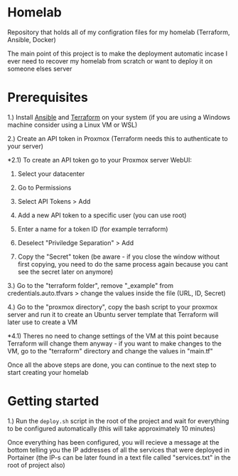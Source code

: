 # Homelab
Repository that holds all of my configration files for my homelab (Terraform, Ansible, Docker)

The main point of this project is to make the deployment automatic incase I ever need to recover my homelab from scratch or want to deploy it on someone elses server

# Prerequisites

1.) Install [Ansible](https://docs.ansible.com/ansible/latest/installation_guide/intro_installation.html#installation-guide) and [Terraform](https://developer.hashicorp.com/terraform/install?product_intent=terraform#linux) on your system (if you are using a Windows machine consider using a Linux VM or WSL)

2.) Create an API token in Proxmox (Terraform needs this to authenticate to your server)

*2.1) To create an API token go to your Proxmox server WebUI:

1. Select your datacenter

2. Go to Permissions

3. Select API Tokens > Add

4. Add a new API token to a specific user (you can use root)

5. Enter a name for a token ID (for example terraform) 

6. Deselect "Priviledge Separation" > Add

7. Copy the "Secret" token (be aware - if you close the window without first copying, you need to do the same process again because you cant see the secret later on anymore)

3.) Go to the "terraform folder", remove "_example" from credentials.auto.tfvars > change the values inside the file (URL, ID, Secret)

4.) Go to the "proxmox directory", copy the bash script to your proxmox server and run it to create an Ubuntu server template that Terraform will later use to create a VM

*4.1) Theres no need to change settings of the VM at this point because Terraform will change them anyway - if you want to make changes to the VM, go to the "terraform" directory and change the values in "main.tf"

Once all the above steps are done, you can continue to the next step to start creating your homelab

# Getting started

1.) Run the `deploy.sh` script in the root of the project and wait for everything to be configured automatically (this will take approximately 10 minutes)

Once everything has been configured, you will recieve a message at the bottom telling you the IP addresses of all the services that were deployed in Portainer (the IP-s can be later found in a text file called "services.txt" in the root of project also)